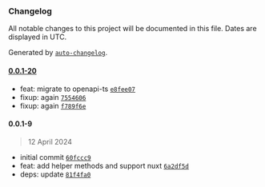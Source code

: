 ### Changelog

All notable changes to this project will be documented in this file. Dates are displayed in UTC.

Generated by [`auto-changelog`](https://github.com/CookPete/auto-changelog).

#### [0.0.1-20](https://github.com/kinde-oss/kinde-management-sdk-js/compare/0.0.1-9...0.0.1-20)

- feat: migrate to openapi-ts [`e8fee07`](https://github.com/kinde-oss/kinde-management-sdk-js/commit/e8fee07ec20b6e29dfaa622972e044149b2097b7)
- fixup: again [`7554606`](https://github.com/kinde-oss/kinde-management-sdk-js/commit/7554606be0346123c2ce9150e154206c78314526)
- fixup: again [`f789f6e`](https://github.com/kinde-oss/kinde-management-sdk-js/commit/f789f6ea30e99fa3ef964bae5d854fe2276341c8)

#### 0.0.1-9

> 12 April 2024

- initial commit [`60fccc9`](https://github.com/kinde-oss/kinde-management-sdk-js/commit/60fccc9d205251975f2abb17d47820e02d969470)
- feat: add helper methods and support nuxt [`6a2df5d`](https://github.com/kinde-oss/kinde-management-sdk-js/commit/6a2df5d06242c37fc3628ac5cfe526b196b4fefd)
- deps: update [`81f4fa0`](https://github.com/kinde-oss/kinde-management-sdk-js/commit/81f4fa00ee208936ae43b9f8951b867c1dc1e987)
